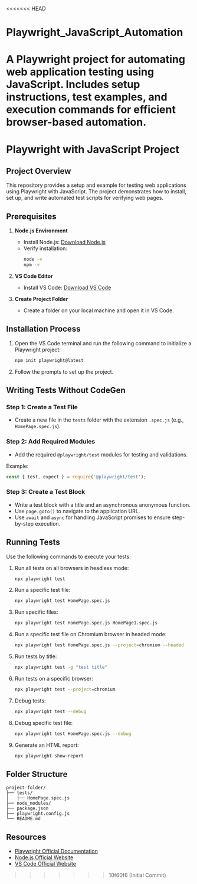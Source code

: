 <<<<<<< HEAD
# Playwright_JavaScript_Automation
A Playwright project for automating web application testing using JavaScript. Includes setup instructions, test examples, and execution commands for efficient browser-based automation.
=======
# Playwright with JavaScript Project

## Project Overview
This repository provides a setup and example for testing web applications using Playwright with JavaScript. The project demonstrates how to install, set up, and write automated test scripts for verifying web pages.

## Prerequisites
1. **Node.js Environment**
   - Install Node.js: [Download Node.js](https://nodejs.org/en)
   - Verify installation:
     ```bash
     node -v
     npm -v
     ```

2. **VS Code Editor**
   - Install VS Code: [Download VS Code](https://code.visualstudio.com/download)

3. **Create Project Folder**
   - Create a folder on your local machine and open it in VS Code.

## Installation Process
1. Open the VS Code terminal and run the following command to initialize a Playwright project:
   ```bash
   npm init playwright@latest
   ```

2. Follow the prompts to set up the project.

## Writing Tests Without CodeGen
### Step 1: Create a Test File
- Create a new file in the `tests` folder with the extension `.spec.js` (e.g., `HomePage.spec.js`).

### Step 2: Add Required Modules
- Add the required `@playwright/test` modules for testing and validations.

Example:
```javascript
const { test, expect } = require('@playwright/test');
```

### Step 3: Create a Test Block
- Write a test block with a title and an asynchronous anonymous function.
- Use `page.goto()` to navigate to the application URL.
- Use `await` and `async` for handling JavaScript promises to ensure step-by-step execution.


## Running Tests
Use the following commands to execute your tests:

1. Run all tests on all browsers in headless mode:
   ```bash
   npx playwright test
   ```

2. Run a specific test file:
   ```bash
   npx playwright test HomePage.spec.js
   ```

3. Run specific files:
   ```bash
   npx playwright test HomePage.spec.js HomePage1.spec.js
   ```

4. Run a specific test file on Chromium browser in headed mode:
   ```bash
   npx playwright test HomePage.spec.js --project=chromium --headed
   ```

5. Run tests by title:
   ```bash
   npx playwright test -g "test title"
   ```

6. Run tests on a specific browser:
   ```bash
   npx playwright test --project=chromium
   ```

7. Debug tests:
   ```bash
   npx playwright test --debug
   ```

8. Debug specific test file:
   ```bash
   npx playwright test HomePage.spec.js --debug
   ```

9. Generate an HTML report:
   ```bash
   npx playwright show-report
   ```

## Folder Structure
```
project-folder/
├── tests/
│   ├── HomePage.spec.js
├── node_modules/
├── package.json
├── playwright.config.js
└── README.md
```

## Resources
- [Playwright Official Documentation](https://playwright.dev/)
- [Node.js Official Website](https://nodejs.org/en)
- [VS Code Official Website](https://code.visualstudio.com/)
>>>>>>> 10f60f6 (Initial Commit)
